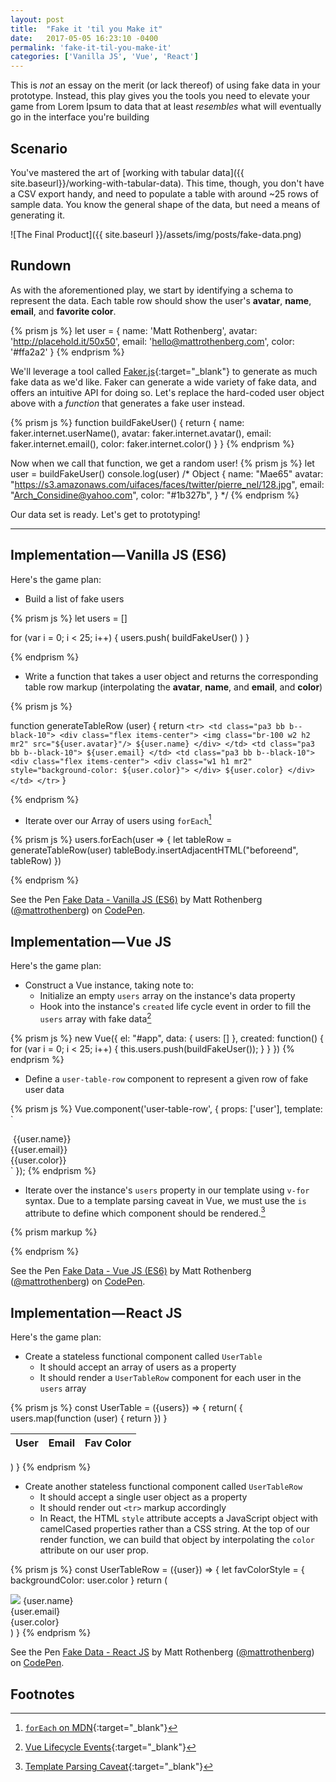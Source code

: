 ```yaml
---
layout: post
title:  "Fake it 'til you Make it"
date:   2017-05-05 16:23:10 -0400
permalink: 'fake-it-til-you-make-it'
categories: ['Vanilla JS', 'Vue', 'React']
---
```


This is _not_ an essay on the merit (or lack thereof) of using fake data in your prototype. Instead, this play gives you the tools you need to elevate your game from Lorem Ipsum to data that at least _resembles_ what will eventually go in the interface you're building

## Scenario

You've mastered the art of [working with tabular data]({{ site.baseurl}}/working-with-tabular-data). This time, though, you don't have a CSV export handy, and need to populate a table with around ~25 rows of sample data. You know the general shape of the data, but need a means of generating it.

![The Final Product]({{ site.baseurl }}/assets/img/posts/fake-data.png)

## Rundown
As with the aforementioned play, we start by identifying a schema to represent the data. Each table row should show the user's **avatar**, **name**, **email**, and **favorite color**.

{% prism js %}
let user = {
  name: 'Matt Rothenberg',
  avatar: 'http://placehold.it/50x50',
  email: 'hello@mattrothenberg.com',
  color: '#ffa2a2'
}
{% endprism %}

We'll leverage a tool called [Faker.js](https://github.com/marak/faker.js){:target="_blank"} to generate as much fake data as we'd like. Faker can generate a wide variety of fake data, and offers an intuitive API for doing so. Let's replace the hard-coded user object above with a _function_ that generates a fake user instead.

{% prism js %}
function buildFakeUser() {
  return {
    name: faker.internet.userName(),
    avatar: faker.internet.avatar(),
    email: faker.internet.email(),
    color: faker.internet.color()
  }
}
{% endprism %}

Now when we call that function, we get a random user!
{% prism js %}
let user = buildFakeUser()
console.log(user)
/*
  Object {
    name: "Mae65"
    avatar: "https://s3.amazonaws.com/uifaces/faces/twitter/pierre_nel/128.jpg",
    email: "Arch_Considine@yahoo.com",
    color: "#1b327b",
  }
*/
{% endprism %}

Our data set is ready. Let's get to prototyping!

***

## Implementation — Vanilla JS (ES6)

Here's the game plan:
- Build a list of fake users

{% prism js %}
let users = []

for (var i = 0; i < 25; i++) {
  users.push( buildFakeUser() )
}

{% endprism %}
- Write a function that takes a user object and returns the corresponding table row markup (interpolating the **avatar**, **name**, and **email**, and **color**)

{% prism js %}

function generateTableRow (user) {
  return `
    <tr>
      <td class="pa3 bb b--black-10">
        <div class="flex items-center">
          <img class="br-100 w2 h2 mr2" src="${user.avatar}"/>
          ${user.name}
        </div>
      </td>
      <td class="pa3 bb b--black-10">
        ${user.email}
      </td>
      <td class="pa3 bb b--black-10">
        <div class="flex items-center">
          <div
            class="w1 h1 mr2"
            style="background-color: ${user.color}">
          </div>
          ${user.color}
        </div>
      </td>
    </tr>
  `
}

{% endprism %}

- Iterate over our Array of users using `forEach`[^foreach]

{% prism js %}
users.forEach(user => {
  let tableRow = generateTableRow(user)
  tableBody.insertAdjacentHTML("beforeend", tableRow)
})

{% endprism %}

<p data-height="400" data-theme-id="dark" data-slug-hash="wdrVgM" data-default-tab="result" data-user="mattrothenberg" data-embed-version="2" data-pen-title="Fake Data - Vanilla JS (ES6)" data-preview="true" class="codepen">See the Pen <a href="http://codepen.io/mattrothenberg/pen/wdrVgM/">Fake Data - Vanilla JS (ES6)</a> by Matt Rothenberg (<a href="http://codepen.io/mattrothenberg">@mattrothenberg</a>) on <a href="http://codepen.io">CodePen</a>.</p>
<script async src="https://production-assets.codepen.io/assets/embed/ei.js"></script>

## Implementation — Vue JS

Here's the game plan:

- Construct a Vue instance, taking note to:
  - Initialize an empty `users` array on the instance's data property
  - Hook into the instance's `created` life cycle event in order to fill the `users` array with fake data[^lifecycle]

{% prism js %}
new Vue({
  el: "#app",
  data: {
    users: []
  },
  created: function() {
    for (var i = 0; i < 25; i++) {
      this.users.push(buildFakeUser());
    }
  }
})
{% endprism %}

- Define a `user-table-row` component to represent a given row of fake user data

{% prism js %}
Vue.component('user-table-row', {
  props: ['user'],
  template: `
  <tr>
    <td class="pa3 bb b--black-10">
      <div class="flex items-center">
        <img class="br-100 w2 h2 mr2" :src="user.avatar"/>
{{user.name}}
      </div>
    </td>
    <td class="pa3 bb b--black-10">
  {{user.email}}
    </td>
    <td class="pa3 bb b--black-10">
      <div class="flex items-center">
        <div
          class="w1 h1 mr2"
          v-bind:style="{backgroundColor: user.color}">
        </div>
        {{user.color}}
      </div>
    </td>
  </tr>
`
});
{% endprism %}

- Iterate over the instance's `users` property in our template using `v-for` syntax. Due to a template parsing caveat in Vue, we must use the `is` attribute to define which component should be rendered.[^caveat]

{% prism markup %}
<tbody>
  <tr is="user-table-row" v-for="user in users" :user="user"></tr>
</tbody>
{% endprism %}

<p data-height="400" data-theme-id="dark" data-slug-hash="gWXoZP" data-default-tab="result" data-user="mattrothenberg" data-embed-version="2" data-pen-title="Fake Data - Vue JS (ES6)" data-preview="true" class="codepen">See the Pen <a href="http://codepen.io/mattrothenberg/pen/gWXoZP/">Fake Data - Vue JS (ES6)</a> by Matt Rothenberg (<a href="http://codepen.io/mattrothenberg">@mattrothenberg</a>) on <a href="http://codepen.io">CodePen</a>.</p>
<script async src="https://production-assets.codepen.io/assets/embed/ei.js"></script>

## Implementation — React JS

Here's the game plan:

- Create a stateless functional component called `UserTable`
  - It should accept an array of users as a property
  - It should render a `UserTableRow` component for each user in the `users` array

{% prism js %}
const UserTable = ({users}) => {
  return(
    <table className="bg-white w-100 data-table f6" cellspacing="0">
      <thead>
        <tr>
          <th className="tl pa3 bb b--black-10">User</th>
          <th className="tl pa3 bb b--black-10">Email</th>
          <th className="tl pa3 bb b--black-10">Fav Color</th>
        </tr>
      </thead>
      <tbody>
        {
          users.map(function (user) {
            return <UserTableRow user={user}></UserTableRow>
          })
        }
      </tbody>
    </table>
  )
}
{% endprism %}

- Create another stateless functional component called `UserTableRow`
  - It should accept a single user object as a property
  - It should render out `<tr>` markup accordingly
  - In React, the HTML `style` attribute accepts a JavaScript object with camelCased properties rather than a CSS string. At the top of our render function, we can build that object by interpolating the `color` attribute on our user prop.

{% prism js %}
const UserTableRow = ({user}) => {
  let favColorStyle = {
    backgroundColor: user.color
  }
  return (
    <tr>
      <td className="pa3 bb b--black-10">
        <div className="flex items-center">
          <img className="br-100 w2 h2 mr2" src={user.avatar}/>
          {user.name}
        </div>
      </td>
      <td className="pa3 bb b--black-10">
        {user.email}
      </td>
      <td className="pa3 bb b--black-10">
        <div className="flex items-center">
          <div className="w1 h1 mr2" style={favColorStyle}></div>
          {user.color}
        </div>
      </td>
    </tr>
  )
}
{% endprism %}

<p data-height="400" data-theme-id="dark" data-slug-hash="JNOLdR" data-default-tab="result" data-user="mattrothenberg" data-preview="true" data-embed-version="2" data-pen-title="Fake Data - React JS" class="codepen">See the Pen <a href="http://codepen.io/mattrothenberg/pen/JNOLdR/">Fake Data - React JS</a> by Matt Rothenberg (<a href="http://codepen.io/mattrothenberg">@mattrothenberg</a>) on <a href="http://codepen.io">CodePen</a>.</p>
<script async src="https://production-assets.codepen.io/assets/embed/ei.js"></script>

## Footnotes
[^foreach]: [`forEach` on MDN](https://developer.mozilla.org/en-US/docs/Web/JavaScript/Reference/Global_Objects/Array/forEach?v=example){:target="_blank"}
[^lifecycle]: [Vue Lifecycle Events](https://vuejs.org/v2/guide/instance.html#Instance-Lifecycle-Hooks){:target="_blank"}
[^caveat]: [Template Parsing Caveat](https://vuejs.org/v2/guide/components.html#DOM-Template-Parsing-Caveats){:target="_blank"}
